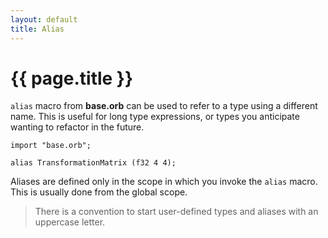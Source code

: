 ```yaml
---
layout: default
title: Alias
---
```

# {{ page.title }}

`alias` macro from **base.orb** can be used to refer to a type using a different name. This is useful for long type expressions, or types you anticipate wanting to refactor in the future.

```
import "base.orb";

alias TransformationMatrix (f32 4 4);
```

Aliases are defined only in the scope in which you invoke the `alias` macro. This is usually done from the global scope.

> There is a convention to start user-defined types and aliases with an uppercase letter.